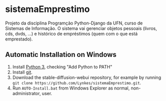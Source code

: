 # sistemaEmprestimo
Projeto da disciplina Programção Python-Django da UFN, curso de Sistemas de Informação. O sistema vai gerenciar objetos pessoais (livros, cds, dvds, ...) e histórico de empréstimos (quem com o que está emprestado).

## Automatic Installation on Windows
1. Install [Python 3](https://www.python.org/downloads/windows/), checking "Add Python to PATH"
2. Install [git](https://git-scm.com/download/win).
3. Download the stable-diffusion-webui repository, for example by running `git clone https://github.com/Lynkes/sistemaEmprestimo.git`.
4. Run `AUTO-Install.bat` from Windows Explorer as normal, non-administrator, user.
